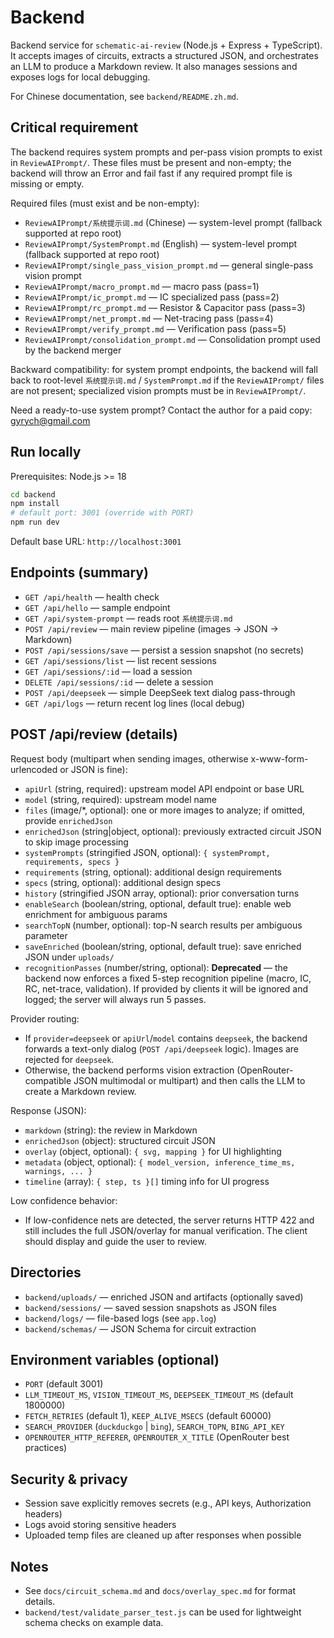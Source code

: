 # Backend

Backend service for `schematic-ai-review` (Node.js + Express + TypeScript). It accepts images of circuits, extracts a structured JSON, and orchestrates an LLM to produce a Markdown review. It also manages sessions and exposes logs for local debugging.

For Chinese documentation, see `backend/README.zh.md`.

## Critical requirement

The backend requires system prompts and per-pass vision prompts to exist in `ReviewAIPrompt/`. These files must be present and non-empty; the backend will throw an Error and fail fast if any required prompt file is missing or empty.

Required files (must exist and be non-empty):

- `ReviewAIPrompt/系统提示词.md` (Chinese) — system-level prompt (fallback supported at repo root)
- `ReviewAIPrompt/SystemPrompt.md` (English) — system-level prompt (fallback supported at repo root)
- `ReviewAIPrompt/single_pass_vision_prompt.md` — general single-pass vision prompt
- `ReviewAIPrompt/macro_prompt.md` — macro pass (pass=1)
- `ReviewAIPrompt/ic_prompt.md` — IC specialized pass (pass=2)
- `ReviewAIPrompt/rc_prompt.md` — Resistor & Capacitor pass (pass=3)
- `ReviewAIPrompt/net_prompt.md` — Net-tracing pass (pass=4)
- `ReviewAIPrompt/verify_prompt.md` — Verification pass (pass=5)
- `ReviewAIPrompt/consolidation_prompt.md` — Consolidation prompt used by the backend merger

Backward compatibility: for system prompt endpoints, the backend will fall back to root-level `系统提示词.md` / `SystemPrompt.md` if the `ReviewAIPrompt/` files are not present; specialized vision prompts must be in `ReviewAIPrompt/`.

Need a ready-to-use system prompt? Contact the author for a paid copy: gyrych@gmail.com

## Run locally

Prerequisites: Node.js >= 18

```bash
cd backend
npm install
# default port: 3001 (override with PORT)
npm run dev
```

Default base URL: `http://localhost:3001`

## Endpoints (summary)

- `GET /api/health` — health check
- `GET /api/hello` — sample endpoint
- `GET /api/system-prompt` — reads root `系统提示词.md`
- `POST /api/review` — main review pipeline (images → JSON → Markdown)
- `POST /api/sessions/save` — persist a session snapshot (no secrets)
- `GET /api/sessions/list` — list recent sessions
- `GET /api/sessions/:id` — load a session
- `DELETE /api/sessions/:id` — delete a session
- `POST /api/deepseek` — simple DeepSeek text dialog pass-through
- `GET /api/logs` — return recent log lines (local debug)

## POST /api/review (details)

Request body (multipart when sending images, otherwise x-www-form-urlencoded or JSON is fine):

- `apiUrl` (string, required): upstream model API endpoint or base URL
- `model` (string, required): upstream model name
- `files` (image/*, optional): one or more images to analyze; if omitted, provide `enrichedJson`
- `enrichedJson` (string|object, optional): previously extracted circuit JSON to skip image processing
- `systemPrompts` (stringified JSON, optional): `{ systemPrompt, requirements, specs }`
- `requirements` (string, optional): additional design requirements
- `specs` (string, optional): additional design specs
- `history` (stringified JSON array, optional): prior conversation turns
- `enableSearch` (boolean/string, optional, default true): enable web enrichment for ambiguous params
- `searchTopN` (number, optional): top-N search results per ambiguous parameter
- `saveEnriched` (boolean/string, optional, default true): save enriched JSON under `uploads/`
- `recognitionPasses` (number/string, optional): **Deprecated** — the backend now enforces a fixed 5-step recognition pipeline (macro, IC, RC, net-trace, validation). If provided by clients it will be ignored and logged; the server will always run 5 passes.

Provider routing:

- If `provider=deepseek` or `apiUrl`/`model` contains `deepseek`, the backend forwards a text-only dialog (`POST /api/deepseek` logic). Images are rejected for `deepseek`.
- Otherwise, the backend performs vision extraction (OpenRouter-compatible JSON multimodal or multipart) and then calls the LLM to create a Markdown review.

Response (JSON):

- `markdown` (string): the review in Markdown
- `enrichedJson` (object): structured circuit JSON
- `overlay` (object, optional): `{ svg, mapping }` for UI highlighting
- `metadata` (object, optional): `{ model_version, inference_time_ms, warnings, ... }`
- `timeline` (array): `{ step, ts }[]` timing info for UI progress

Low confidence behavior:

- If low-confidence nets are detected, the server returns HTTP 422 and still includes the full JSON/overlay for manual verification. The client should display and guide the user to review.

## Directories

- `backend/uploads/` — enriched JSON and artifacts (optionally saved)
- `backend/sessions/` — saved session snapshots as JSON files
- `backend/logs/` — file-based logs (see `app.log`)
- `backend/schemas/` — JSON Schema for circuit extraction

## Environment variables (optional)

- `PORT` (default 3001)
- `LLM_TIMEOUT_MS`, `VISION_TIMEOUT_MS`, `DEEPSEEK_TIMEOUT_MS` (default 1800000)
- `FETCH_RETRIES` (default 1), `KEEP_ALIVE_MSECS` (default 60000)
- `SEARCH_PROVIDER` (`duckduckgo` | `bing`), `SEARCH_TOPN`, `BING_API_KEY`
- `OPENROUTER_HTTP_REFERER`, `OPENROUTER_X_TITLE` (OpenRouter best practices)

## Security & privacy

- Session save explicitly removes secrets (e.g., API keys, Authorization headers)
- Logs avoid storing sensitive headers
- Uploaded temp files are cleaned up after responses when possible

## Notes

- See `docs/circuit_schema.md` and `docs/overlay_spec.md` for format details.
- `backend/test/validate_parser_test.js` can be used for lightweight schema checks on example data.

